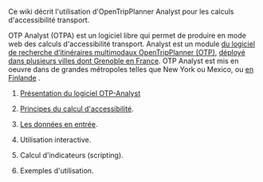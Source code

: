 Ce wiki décrit l'utilisation d'OpenTripPlanner Analyst pour les calculs d'accessibilité transport.


OTP Analyst (OTPA) est un logiciel libre qui permet de produire en mode web des calculs d'accessibilité transport.
Analyst est un module [du logiciel de recherche d’itinéraires multimodaux OpenTripPlanner (OTP)](https://github.com/opentripplanner/OpenTripPlanner/wiki), [déployé dans plusieurs villes  dont Grenoble en France](https://github.com/opentripplanner/OpenTripPlanner/wiki/Deployments). 
OTP Analyst est mis en oeuvre dans de grandes métropoles telles que New York ou Mexico, ou [en Finlande](http://matka-aika.com/) .

1. [Présentation du logiciel OTP-Analyst](https://github.com/PatGendre/utiliser-otp-analyst/wiki/Pr%C3%A9sentation-du-logiciel-OTP-A)

2. [Principes du calcul d'accessibilité](https://github.com/PatGendre/utiliser-otp-analyst/wiki/Principes-du-calcul-d%27accessibilit%C3%A9-transport).

3. [Les données en entrée](https://github.com/PatGendre/utiliser-otp-analyst/wiki/Les-donn%C3%A9es-en-entr%C3%A9e).

4. Utilisation interactive.

5. Calcul d'indicateurs (scripting).

6. Exemples d'utilisation.



